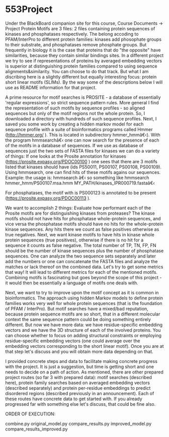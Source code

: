 # 553Project

Under the BlackBoard companion site for this course, Course Documents -> Project Protein Motifs are 3 files: 2 files containing protein sequences of kinases and phosphatases respectively. The belong accoding to PFAM/InterPro to different protein families: kinases add phosophate groups to their substrate, and phosphatases remove phosphate groups. But frequently in biology it is the case that proteins that do "the opposite" have similarities, because they contain similar bindings sites.
In a different project we try to see if representations of proteins by averaged embedding vectors is superior at distinguishing protein families compared to using sequence alignments&similarity.  You can choose to do that track.
But what I am discribing here is a slightly different but equally interesting focus: protein short linear motifs (SLIMs). By the way some of the descriptions below I will use as README information for that project.

A prime resource for motif searches is PROSITE - a database of essentially 'regular expressions', so strict sequence pattern rules. More general I find the representation of such motifs by sequence profiles - so aligned sequences but only of the motif regions not the whole protein. 
So, I downloaded a directory with hundreds of such sequence profiles. Next, I saved you some work by creating a hidden markov model for each sequence profile with a suite of bioinformatics programs called Hmmer (http://hmmer.org/ ). This is located in subdirectory hmmer_hmmâ€‹).
With the program hmmsearchâ€‹ one can now search for the presence of each of the motifs in a database of sequences. If we use as database of sequences just the two sets of FASTA files for kinases we can do a variety of things:
If one looks at the Prosite annotation for kinases (https://prosite.expasy.org/PDOC00100 )
one sees that there are 3 motifs listed that kinases should have (ids PS50011, PS00107, PS00108, PS00109). Using hmmsearch, one can find hits of these motifs agains our sequences. Example:
the usage is:
hmmsearch  <MYMOTIF>  <MYSEQUENCES>â€‹
so something like
hmmsearch hmmer_hmm/PS00107.msa.hmm MY_PATH/kinases_IPR000719.fastaâ€‹

For phosphatases, the motif with is PS000123 is annotated to be present (https://prosite.expasy.org/PDOC00113 ).


We want to accomplish 2 things:
Evaluate how performant each of the Prosite motifs are for distinguishing kinases from proteases? The kinase motifs should not have hits for phosphatase whole-protein sequences, and vice versa the phosphatase motifs should have no hits for the whole-protein kinase sequences. Any hits there we count as false positives otherwise as true negatives. Next, we want kinase motifs to have hits in kinase whole protein sequences (true positives), otherwise if there is no hit for a sequence it counts as false negative. The total number of TP, TN, FP, FN should be the number of kinase sequences plus the number of phosphatase sequences. One can analyze the two sequence sets separately and later add the numbers or one can concatenate the FASTA files and analyze the matches or lack thereof on the combined data. Let's try to get some metrics that way! It will lead to different metrics for each of the mentioned motifs. Combining motifs is fascinating but goes beyond the scope of this project - it would then be essentially a language of motifs one deals with.

Next, we want to try to improve upon the motif concept as it is common in bioinformatics. The approach using hidden Markov models to define protein families works very well for whole protein sequences (that is the foundation of PFAM / InterPro). But motif searches have a mixed/bad reputation, because protein sequence motifs are so short, that in a different molecular context the same sequence pattern could be doing something entirely different. But now we have more data: we have residue-specific embedding vectors and we have the 3D structure of each of the involved proteins. You can choose whether to focus on adding structural constraints or employing residue-specific embedding vectors (one could average over the embedding vectors corresponding to the short linear motif).  Once you are at that step let's discuss and you will obtain more data depending on that.

I provided concrete steps and data to facilitate making concrete progress with the project. It is just a suggestion, but time is getting short and one needs to decide on a path of action. As mentioned, there are other prepared project routes (so far 3 with prepared data): motif searches (described here), protein family searches based on averaged embedding vectors (described separately) and protein per-residue embeddings to predict disordered regions (described previously in an announcement). Each of these routes have concrete data to get started with. If you already progressed far with something else let's discuss, that could be fine also.








ORDER OF EXECUTION:

combine.py
original_model.py
compare_results.py
improved_model.py
compare_results_improved.py
